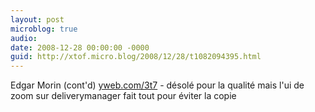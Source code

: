 ```yaml
---
layout: post
microblog: true
audio: 
date: 2008-12-28 00:00:00 -0000
guid: http://xtof.micro.blog/2008/12/28/t1082094395.html
---
```

Edgar Morin (cont'd) [yweb.com/3t7](http://yweb.com/3t7) - désolé pour la qualité mais l'ui de zoom sur deliverymanager fait tout pour éviter la copie
